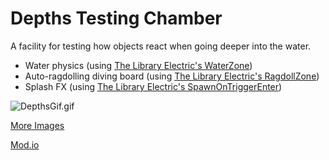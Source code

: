 # Depths Testing Chamber

A facility for testing how objects react when going deeper into the water.

* Water physics (using [The Library Electric's WaterZone](TheLibraryElectric-Water.md#waterzone))
* Auto-ragdolling diving board (using [The Library Electric's RagdollZone](TheLibraryElectric-PlayerUtil.md#ragdollzone))
* Splash FX (using [The Library Electric's SpawnOnTriggerEnter](TheLibraryElectric-Misc.md#spawnontriggerenter))

![DepthsGif.gif](../assets/DepthsGif.gif)

[More Images](Depths-More-Images.md)

[Mod.io](https://mod.io/g/bonelab/m/depths-testing-chamber)